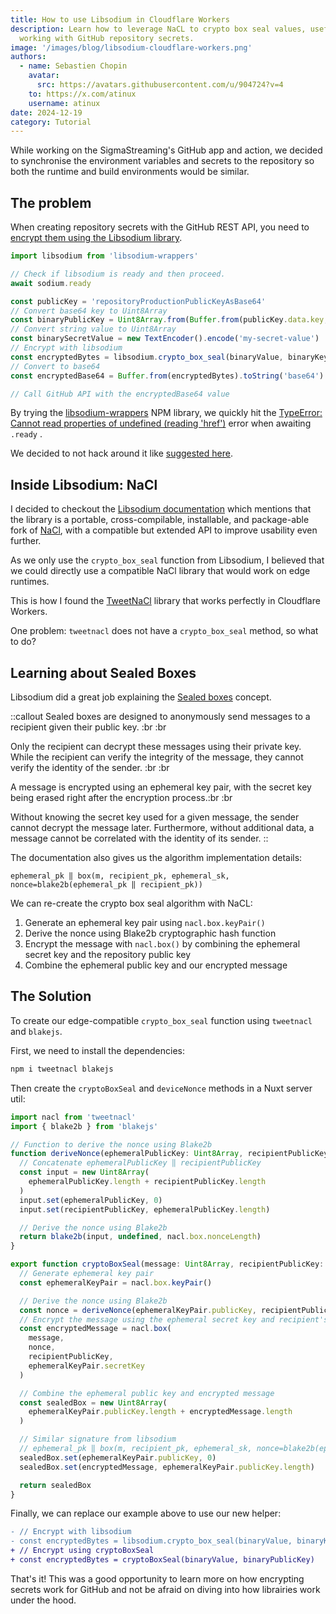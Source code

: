```yaml
---
title: How to use Libsodium in Cloudflare Workers
description: Learn how to leverage NaCL to crypto box seal values, useful when
  working with GitHub repository secrets.
image: '/images/blog/libsodium-cloudflare-workers.png'
authors:
  - name: Sebastien Chopin
    avatar:
      src: https://avatars.githubusercontent.com/u/904724?v=4
    to: https://x.com/atinux
    username: atinux
date: 2024-12-19
category: Tutorial
---
```


While working on the SigmaStreaming's GitHub app and action, we decided to synchronise the environment variables and secrets to the repository so both the runtime and build environments would be similar.

## The problem

When creating repository secrets with the GitHub REST API, you need to [encrypt them using the Libsodium library](https://docs.github.com/en/rest/guides/encrypting-secrets-for-the-rest-api?apiVersion=2022-11-28).

```ts
import libsodium from 'libsodium-wrappers'

// Check if libsodium is ready and then proceed.
await sodium.ready

const publicKey = 'repositoryProductionPublicKeyAsBase64'
// Convert base64 key to Uint8Array
const binaryPublicKey = Uint8Array.from(Buffer.from(publicKey.data.key, 'base64'))
// Convert string value to Uint8Array
const binarySecretValue = new TextEncoder().encode('my-secret-value')
// Encrypt with libsodium
const encryptedBytes = libsodium.crypto_box_seal(binaryValue, binaryKey)
// Convert to base64
const encryptedBase64 = Buffer.from(encryptedBytes).toString('base64')

// Call GitHub API with the encryptedBase64 value
```

By trying the [libsodium-wrappers](https://github.com/jedisct1/libsodium.js) NPM library, we quickly hit the [TypeError: Cannot read properties of undefined (reading 'href')](https://github.com/jedisct1/libsodium.js/issues/323) error when awaiting `.ready` .

We decided to not hack around it like [suggested here](https://github.com/jedisct1/libsodium.js/issues/212#issuecomment-1181238495).

## Inside Libsodium: NaCl

I decided to checkout the [Libsodium documentation]() which mentions that the library is a portable, cross-compilable, installable, and package-able fork of [NaCl](https://nacl.cr.yp.to/), with a compatible but extended API to improve usability even further.

As we only use the `crypto_box_seal` function from Libsodium, I believed that we could directly use a compatible NaCl library that would work on edge runtimes.

This is how I found the [TweetNaCl](https://tweetnacl.js.org/) library that works perfectly in Cloudflare Workers.

One problem: `tweetnacl` does not have a `crypto_box_seal` method, so what to do?

## Learning about Sealed Boxes

Libsodium did a great job explaining the [Sealed boxes](https://libsodium.gitbook.io/doc/public-key_cryptography/sealed_boxes) concept.

::callout
Sealed boxes are designed to anonymously send messages to a recipient given their public key. :br :br

Only the recipient can decrypt these messages using their private key. While the recipient can verify the integrity of the message, they cannot verify the identity of the sender. :br :br

A message is encrypted using an ephemeral key pair, with the secret key being erased right after the encryption process.:br :br

Without knowing the secret key used for a given message, the sender cannot decrypt the message later. Furthermore, without additional data, a message cannot be correlated with the identity of its sender.
::

The documentation also gives us the algorithm implementation details:

```text
ephemeral_pk ‖ box(m, recipient_pk, ephemeral_sk, nonce=blake2b(ephemeral_pk ‖ recipient_pk))
```

We can re-create the crypto box seal algorithm with NaCL:

1. Generate an ephemeral key pair using `nacl.box.keyPair()`
2. Derive the nonce using Blake2b cryptographic hash function
3. Encrypt the message with `nacl.box()` by combining the ephemeral secret key and the repository public key
4. Combine the ephemeral public key and our encrypted message

## The Solution

To create our edge-compatible `crypto_box_seal` function using `tweetnacl` and `blakejs`.

First, we need to install the dependencies:

```bash [Terminal]
npm i tweetnacl blakejs
```

Then create the `cryptoBoxSeal` and `deviceNonce` methods in a Nuxt server util:

```ts [server/utils/crypto.ts]
import nacl from 'tweetnacl'
import { blake2b } from 'blakejs'

// Function to derive the nonce using Blake2b
function deriveNonce(ephemeralPublicKey: Uint8Array, recipientPublicKey: Uint8Array) {
  // Concatenate ephemeralPublicKey ‖ recipientPublicKey
  const input = new Uint8Array(
    ephemeralPublicKey.length + recipientPublicKey.length
  )
  input.set(ephemeralPublicKey, 0)
  input.set(recipientPublicKey, ephemeralPublicKey.length)

  // Derive the nonce using Blake2b
  return blake2b(input, undefined, nacl.box.nonceLength)
}

export function cryptoBoxSeal(message: Uint8Array, recipientPublicKey: Uint8Array) {
  // Generate ephemeral key pair
  const ephemeralKeyPair = nacl.box.keyPair()

  // Derive the nonce using Blake2b
  const nonce = deriveNonce(ephemeralKeyPair.publicKey, recipientPublicKey)
  // Encrypt the message using the ephemeral secret key and recipient's public key
  const encryptedMessage = nacl.box(
    message,
    nonce,
    recipientPublicKey,
    ephemeralKeyPair.secretKey
  )

  // Combine the ephemeral public key and encrypted message
  const sealedBox = new Uint8Array(
    ephemeralKeyPair.publicKey.length + encryptedMessage.length
  )

  // Similar signature from libsodium
  // ephemeral_pk ‖ box(m, recipient_pk, ephemeral_sk, nonce=blake2b(ephemeral_pk ‖ recipient_pk))
  sealedBox.set(ephemeralKeyPair.publicKey, 0)
  sealedBox.set(encryptedMessage, ephemeralKeyPair.publicKey.length)

  return sealedBox
}
```

Finally, we can replace our example above to use our new helper:

```diff [example.ts]
- // Encrypt with libsodium
- const encryptedBytes = libsodium.crypto_box_seal(binaryValue, binaryKey)
+ // Encrypt using cryptoBoxSeal
+ const encryptedBytes = cryptoBoxSeal(binaryValue, binaryPublicKey)
```

That's it! This was a good opportunity to learn more on how encrypting secrets work for GitHub and not be afraid on diving into how librairies work under the hood.

